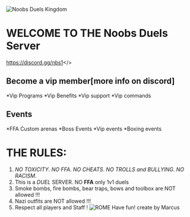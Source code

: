 ![Noobs Duels Kingdom](https://i.postimg.cc/RZRcFSbV/mordhau-knight-halberd-banner.jpg)
# WELCOME TO THE **Noobs Duels Server**
<a id="NOOBS DUELS DISCORD">https://discord.gg/nbs1</>
## Become a vip member[more info on discord]
   *Vip Programs
   *Vip Benefits
   *Vip support
   *Vip commands
## Events
   *FFA Custom arenas
   *Boss Events
   *Vip events
   *Boxing events
# **THE RULES:**
1. *NO TOXICITY*.
   *NO FFA*.
   *NO CHEATS*.
   *NO TROLLS and BULLYING*.
   *NO RACISM*.
2. This is a *DUEL* SERVER. NO **FFA** only 1v1 duels
3. Smoke bombs, fire bombs, bear traps, bows and toolbox are NOT allowed !!!
4. Nazi outfits are NOT allowed !!!
5. Respect all players and Staff !
![ROME](https://postimg.cc/MvMxhKnb)
Have fun!
create by Marcus

